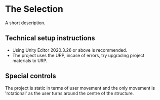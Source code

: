 # The Selection

A short description.

## Technical setup instructions

* Using Unity Editor 2020.3.26 or above is recommended.
* The project uses the URP, incase of errors, try upgrading project materials to URP.

## Special controls 

The project is static in terms of user movement and the only movement is 'rotational' as the user turns around the centre of the structure. 
